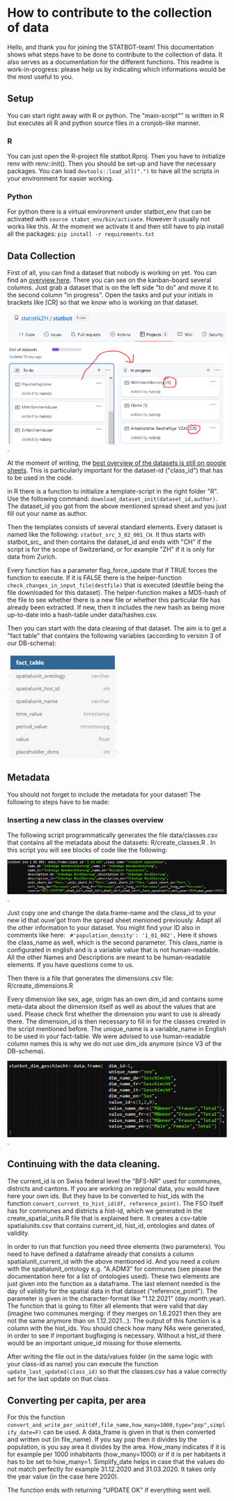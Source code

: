# How to contribute to the collection of data

Hello, and thank you for joining the STATBOT-team! This documentation shows what steps have to be done to contribute to the collection of data. It also serves as a documentation for the different functions. This readme is work-in-progress: please help us by indicating which informations would be the most useful to you.  


## Setup

You can start right away with R or python. The "main-script"" is written in R but executes all R and python source files in a cronjob-like manner.

### R

You can just open the R-project file statbot.Rproj. Then you have to initialize renv with renv::init(). Then you should be set-up and have the necessary packages. 
You can load `devtools::load_all(".")` to have all the scripts in your environment for easier working. 

### Python

For python there is a virtual environment under statbot_env that can be activated with `source stabot_env/bin/activate`. However it usually not works like this. At the moment we activate it and then still have to pip install all the packages: `pip install -r requirements.txt`


## Data Collection

First of all, you can find a dataset that nobody is working on yet. You can find an [overview here](https://github.com/statistikZH/statbot/projects/2). There you can see on the kanban-board several columns. Just grab a dataset that is on the left side "to do" and move it to the second column "in progress". Open the tasks and put your initials in brackets like [CR] so that we know who is working on that dataset.

![Github projects](/readme_folder/img/github_projects.PNG).


At the moment of writing, the [best overview of the datasets is still on google sheets]( https://docs.google.com/spreadsheets/d/1LtExe4Kj0OVE8aGsfqLJnWiGtW6nqN1etqBBzpEDLoA/edit#gid=1224865549). This is particularly important for the dataset-id ("class_id") that has to be used in the code. 


in R there is a function to initialize a template-script in the right folder "R". Use the following command:
`download_dataset_init(dataset_id,author)`. The dataset_id you got from the above mentioned spread sheet and you just fill out your name as author.

Then the templates consists of several standard elements. Every dataset is named like the following:
`statbot_src_3_02_001_CH`. It thus starts with statbot_src_ and then contains the dataset_id and ends with "CH" if the script is for the scope of Switzerland, or for example "ZH" if it is only for data from Zurich. 

Every function has a parameter flag_force_update that if TRUE forces the function to execute. If it is FALSE there is the helper-function `check_changes_in_input_file(destfile)` that is executed (destfile being the file downloaded for this dataset). The helper-function makes a MD5-hash of the file to see whether there is a new file or whether this particular file has already been extracted. If new, then it includes the new hash as being more up-to-date into a hash-table under data/hashes.csv. 

Then you can start with the data cleaning of that dataset. The aim is to get a "fact table" that contains the following variables (according to version 3 of our DB-schema):

![Fact Table](/readme_folder/img/fact_table.PNG)

## Metadata

You should not forget to include the metadata for your dataset! The following to steps have to be made:

### Inserting a new class in the classes overview

The following script programmatically generates the file data/classes.csv that contains all the metadata about the datasets: R/create_classes.R . In this script you will see blocks of code like the following:

![Create Classes](/readme_folder/img/create_classes.PNG).

Just copy one and change the data.frame-name and the class_id to your new id that ouve'got from the spread sheet menioned previously. Adapt all the other information to your dataset. You might find your ID also in comments like here: 
 ` #'population_density': '1_01_002',`
Here it shows the class_name as well, which is the second parameter. This class_name is configurated in english and is a variable value that is not human-readable. All the other Names and Descriptions are meant to be human-readable elements. If you have questions come to us.

Then there is a file that generates the dimensions.csv file: R/create_dimensions.R

Every dimension like sex, age, origin has an own dim_id and contains some meta-data about the dimension itself as well as about the values that are used. Please check first whether the dimension you want to use is already there. The dimension_id is then necessary to fill in for the classes created in the script mentioned before. The unique_name is a variable_name in English to be used in your fact-table. We were advised to use human-readable column names this is why we do not use dim_ids anymore (since V3 of the DB-schema). 

![Create Dimensions](/readme_folder/img/create_dimensions.PNG).


## Continuing with the data cleaning. 

The current_id is on Swiss federal level the "BFS-NR" used for communes, districts and cantons. If you are working on regional data, you would have here your own ids. But they have to be converted to hist_ids with the function `convert_current_to_hist_id(df, reference_point)`. The FSO itself has for communes and districts a hist-id, which we generated in the create_spatial_units.R file that is explained here. It creates a csv-table spatialunits.csv that contains current_id, hist_id, ontologies and dates of validity.

In order to run that function you need three elements (two parameters). You need to have defined a dataframe already that consists a column spatialunit_current_id with the above mentioned id. And you need a colum with the spatialunit_ontology e.g. "A.ADM3" for communes (see please the documentation here for a list of ontologies used). These two elements are just given into the function as a dataframe. The last element needed is the day of validity for the spatial data in that dataset ("reference_point"). The parameter is given in the character-format like "1.12.2021" (day.month.year). The function that is going to filter all elements that were valid that day (imagine two communes merging: if they merges on 1.6.2021 then they are not the same anymore than on 1.12.2021...). The output of this function is a column with the hist_ids. You should check how many NAs were generated, in order to see if important bugfixging is necessary. Without a hist_id there would be an important unique_id missing for those elements. 

After writing the file out in the data/values folder (in the same logic with your class-id as name) you can execute the function `update_last_updated(class_id)` so that the classes.csv has a value correctly set for the last update on that class. 

## Converting per capita, per area
For this the function `convert_and_write_per_unit(df,file_name,how_many=1000,type="pop",simplify_date=F)` can be used. A data_frame is given in that is then converted and written out (in file_name). If you say pop then it divides by the population, is you say area it divides by the area. How_many indicates if it is for example per 1000 inhabitants (how_many=1000) or if it is per habitants it has to be set to how_many=1. Simplify_date helps in case that the values do not match perfectly for example 31.12.2020 and 31.03.2020. It takes only the year value (in the case here 2020).

The function ends with returning "UPDATE OK" if everything went well. 






